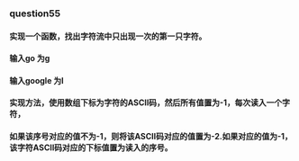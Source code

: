 ### question55
#### 实现一个函数，找出字符流中只出现一次的第一只字符。
#### 输入go  为g
#### 输入google 为l
#### 实现方法，使用数组下标为字符的ASCII码，然后所有值置为-1，每次读入一个字符，
#### 如果该序号对应的值不为-1，则将该ASCII码对应的值置为-2.如果对应的值为-1，该字符ASCII码对应的下标值置为读入的序号。